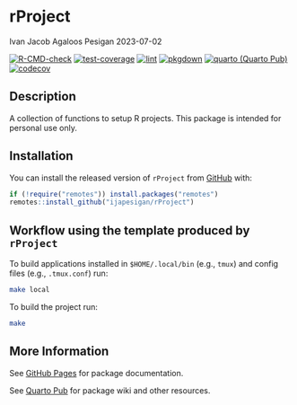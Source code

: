 rProject
================
Ivan Jacob Agaloos Pesigan
2023-07-02

<!-- README.md is generated from README.Rmd. Please edit that file -->
<!-- badges: start -->

[![R-CMD-check](https://github.com/ijapesigan/rProject/workflows/R-CMD-check/badge.svg)](https://github.com/ijapesigan/rProject/actions)
[![test-coverage](https://github.com/ijapesigan/rProject/actions/workflows/test-coverage.yaml/badge.svg)](https://github.com/ijapesigan/rProject/actions/workflows/test-coverage.yaml)
[![lint](https://github.com/ijapesigan/rProject/actions/workflows/lint.yaml/badge.svg)](https://github.com/ijapesigan/rProject/actions/workflows/lint.yaml)
[![pkgdown](https://github.com/ijapesigan/rProject/actions/workflows/pkgdown-gh-pages.yaml/badge.svg)](https://github.com/ijapesigan/rProject/actions/workflows/pkgdown-gh-pages.yaml)
[![quarto (Quarto
Pub)](https://github.com/ijapesigan/rProject/actions/workflows/quarto-quarto-pub.yml/badge.svg)](https://github.com/ijapesigan/rProject/actions/workflows/quarto-quarto-pub.yml)
[![codecov](https://codecov.io/gh/ijapesigan/rProject/branch/main/graph/badge.svg)](https://codecov.io/gh/ijapesigan/rProject)
<!-- badges: end -->

## Description

A collection of functions to setup R projects. This package is intended
for personal use only.

## Installation

You can install the released version of `rProject` from
[GitHub](https://github.com/ijapesigan/rProject) with:

``` r
if (!require("remotes")) install.packages("remotes")
remotes::install_github("ijapesigan/rProject")
```

## Workflow using the template produced by `rProject`

To build applications installed in `$HOME/.local/bin` (e.g., `tmux`) and
config files (e.g., `.tmux.conf`) run:

``` bash
make local
```

To build the project run:

``` bash
make
```

## More Information

See [GitHub Pages](https://ijapesigan.github.io/rProject) for package
documentation.

See [Quarto Pub](https://ijapesigan.quarto.pub/rproject) for package
wiki and other resources.
